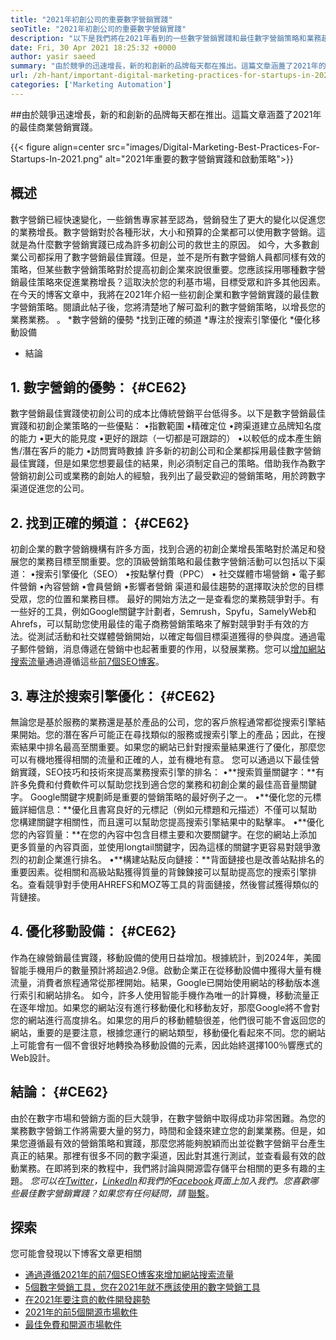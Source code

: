 ```yaml
---
title: "2021年初創公司的重要數字營銷實踐" 
seoTitle: "2021年初創公司的重要數字營銷實踐" 
description: "以下是我們將在2021年看到的一些數字營銷實踐和最佳數字營銷策略和業務趨勢。" 
date: Fri, 30 Apr 2021 18:25:32 +0000
author: yasir saeed
summary: "由於競爭的迅速增長，新的和創新的品牌每天都在推出。這篇文章涵蓋了2021年的最佳商業營銷實踐。" 
url: /zh-hant/important-digital-marketing-practices-for-startups-in-2021/
categories: ['Marketing Automation']
---
```


##由於競爭迅速增長，新的和創新的品牌每天都在推出。這篇文章涵蓋了2021年的最佳商業營銷實踐。

{{< figure align=center src="images/Digital-Marketing-Best-Practices-For-Startups-In-2021.png" alt="2021年重要的數字營銷實踐和啟動策略">}}


## **概述**
數字營銷已經快速變化，一些銷售專家甚至認為，營銷發生了更大的變化以促進您的業務增長。數字營銷對於各種形狀，大小和預算的企業都可以使用數字營銷。這就是為什麼數字營銷實踐已成為許多初創公司的救世主的原因。
如今，大多數創業公司都採用了數字營銷最佳實踐。但是，並不是所有數字營銷人員都同樣有效的策略，但某些數字營銷策略對於提高初創企業來說很重要。您應該採用哪種數字營銷最佳策略來促進業務增長？這取決於您的利基市場，目標受眾和許多其他因素。
在今天的博客文章中，我將在2021年介紹一些初創企業和數字營銷實踐的最佳數字營銷策略。閱讀此帖子後，您將清楚地了解可盈利的數字營銷策略，以增長您的業務業務。 。
  *數字營銷的優勢
  *找到正確的頻道
  *專注於搜索引擎優化
  *優化移動設備
  * 結論

## 1. **數字營銷的優勢：**   {#CE62}
數字營銷最佳實踐使初創公司的成本比傳統營銷平台低得多。以下是數字營銷最佳實踐和初創企業策略的一些優點：
•指數範圍
•精確定位
•跨渠道建立品牌知名度的能力
•更大的能見度
•更好的跟踪（一切都是可跟踪的）
•以較低的成本產生銷售/潛在客戶的能力
•訪問實時數據
許多新的初創公司和企業都採用最佳數字營銷最佳實踐，但是如果您想要最佳的結果，則必須制定自己的策略。借助我作為數字營銷初創公司或業務的創始人的經驗，我列出了最受歡迎的營銷策略，用於跨數字渠道促進您的公司。

## 2. **找到正確的頻道：**   {#CE62}
初創企業的數字營銷機構有許多方面，找到合適的初創企業增長策略對於滿足和發展您的業務目標至關重要。您的頂級營銷策略和最佳數字營銷活動可以包括以下渠道：
•搜索引擎優化（SEO）
•按點擊付費（PPC）
• 社交媒體市場營銷
• 電子郵件營銷
•內容營銷
•會員營銷
•影響者營銷
渠道和最佳趨勢的選擇取決於您的目標受眾，您的位置和業務目標。
最好的開始方法之一是查看您的業務競爭對手。有一些好的工具，例如Google關鍵字計劃者，Semrush，Spyfu，SamelyWeb和Ahrefs，可以幫助您使用最佳的電子商務營銷策略來了解對競爭對手有效的方法。從測試活動和社交媒體營銷開始，以確定每個目標渠道獲得的參與度。通過電子郵件營銷，消息傳遞在營銷中也起著重要的作用，以發展業務。您可以[增加網站搜索流量][1]通過遵循這些[前7個SEO博客][1]。

## 3. **專注於搜索引擎優化：**   {#CE62}
無論您是基於服務的業務還是基於產品的公司，您的客戶旅程通常都從搜索引擎結果開始。您的潛在客戶可能正在尋找類似的服務或搜索引擎上的產品；因此，在搜索結果中排名最高至關重要。如果您的網站已針對搜索量結果進行了優化，那麼您可以有機地獲得相關的流量和正確的人，並有機地有意。
您可以通過以下最佳營銷實踐，SEO技巧和技術來提高業務搜索引擎的排名：
•**搜索質量關鍵字：**有許多免費和付費軟件可以幫助您找到適合您的業務和初創企業的最佳高音量關鍵字。 Google關鍵字規劃師是重要的營銷策略的最好例子之一。
•**優化您的元標籤詳細信息：**優化且書寫良好的元標記（例如元標題和元描述）不僅可以幫助您構建關鍵字相關性，而且還可以幫助您提高搜索引擎結果中的點擊率。
•**優化您的內容質量：**在您的內容中包含目標主要和次要關鍵字。在您的網站上添加更多質量的內容頁面，並使用longtail關鍵字，因為這樣的關鍵字更容易對競爭激烈的初創企業進行排名。
•**構建站點反向鏈接：**背面鏈接也是改善站點排名的重要因素。從相關和高級站點獲得質量的背鍊鍊接可以幫助提高您的搜索引擎排名。查看競爭對手使用AHREFS和MOZ等工具的背面鏈接，然後嘗試獲得類似的背鏈接。

## 4. **優化移動設備：**   {#CE62}
作為在線營銷最佳實踐，移動設備的使用日益增加。根據統計，到2024年，美國智能手機用戶的數量預計將超過2.9億。啟動企業正在從移動設備中獲得大量有機流量，消費者旅程通常從那裡開始。結果，Google已開始使用網站的移動版本進行索引和網站排名。
如今，許多人使用智能手機作為唯一的計算機，移動流量正在逐年增加。如果您的網站沒有進行移動優化和移動友好，那麼Google將不會對您的網站進行高度排名。如果您的用戶的移動體驗很差，他們很可能不會返回您的網站，重要的是要注意，根據您運行的網站類型，移動優化看起來不同。您的網站上可能會有一個不會很好地轉換為移動設備的元素，因此始終選擇100％響應式的Web設計。

## **結論**： {#CE62}
由於在數字市場和營銷方面的巨大競爭，在數字營銷中取得成功非常困難。為您的業務數字營銷工作將需要大量的努力，時間和金錢來建立您的創業業務。但是，如果您遵循最有效的營銷策略和實踐，那麼您將能夠脫穎而出並從數字營銷平台產生真正的結果。那裡有很多不同的數字渠道，因此對其進行測試，並查看最有效的啟動業務。在即將到來的教程中，我們將討論與開源雲存儲平台相關的更多有趣的主題。
_您可以在[Twitter][2]，[LinkedIn][3]和我們的[Facebook][4]頁面上加入我們。您喜歡哪些最佳數字營銷實踐？如果您有任何疑問，請_ [聯繫][5]。

## 探索
您可能會發現以下博客文章更相關
  * [通過遵循2021年的前7個SEO博客來增加網站搜索流量][1]
  * [5個數字營銷工具，您在2021年就不應該使用的數字營銷工具][6]
  * [在2021年要注意的軟件開發趨勢][7]
  * [2021年的前5個開源市場軟件][8]
  * [最佳免費和開源市場軟件][9]

  
[1]: https://blog.containerize.com/blogging/increase-website-search-traffic-by-following-top-7-seo-blogs/
[2]: https://twitter.com/containerize_co
[3]: https://www.linkedin.com/company/containerize/
[4]: http://facebook.com/containerize
[5]: mailto:yasir.saeed@aspose.com
[6]: https://blog.containerize.com/2021/01/03/5-digital-marketing-tools-you-shouldn%e2%80%99t-live-without-in-2021/
[7]: https://blog.containerize.com/marketplace/top-5-open-source-marketplace-software-in-2021/
[8]: https://blog.containerize.com/content-management/integrate-mautic-with-joomla-for-marketing-automation/
[9]: https://products.containerize.com/marketplace/
